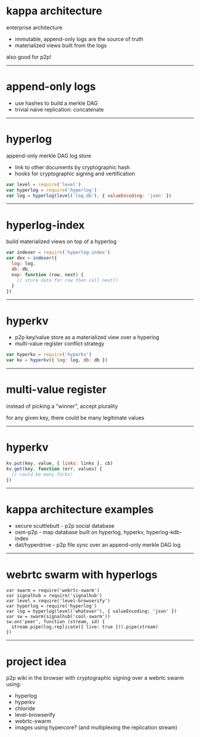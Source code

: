 # kappa architecture

enterprise architecture

* immutable, append-only logs are the source of truth
* materialized views built from the logs

also good for p2p!

---
# append-only logs

* use hashes to build a merkle DAG
* trivial naive replication: concatenate

---
# hyperlog

append-only merkle DAG log store

* link to other documents by cryptographic hash
* hooks for cryptographic signing and vertification

``` js
var level = require('level')
var hyperlog = require('hyperlog')
var log = hyperlog(level('log.db'), { valueEncoding: 'json' })
```

---
# hyperlog-index

build materialized views on top of a hyperlog

``` js
var indexer = require('hyperlog-index')
var dex = indexer({
  log: log,
  db: db,
  map: function (row, next) {
    // store data for row then call next()
  }
})
```

---
# hyperkv

* p2p key/value store as a materialized view over a hyperlog
* multi-value register conflict strategy

``` js
var hyperkv = require('hyperkv')
var kv = hyperkv({ log: log, db: db })
```

---
# multi-value register

instead of picking a "winner", accept plurality

for any given key, there could be many legitimate values

---
# hyperkv

``` js
kv.put(key, value, { links: links }, cb)
kv.get(key, function (err, values) {
  // could be many forks!
})
```

---
# kappa architecture examples

* secure scuttlebutt - p2p social database
* osm-p2p - map database built on hyperlog, hyperkv, hyperlog-kdb-index
* dat/hyperdrive - p2p file sync over an append-only merkle DAG log

---
# webrtc swarm with hyperlogs

```
var swarm = require('webrtc-swarm')
var signalhub = require('signalhub')
var level = require('level-browserify')
var hyperlog = require('hyperlog')
var log = hyperlog(level('whatever'), { valueEncoding: 'json' })
var sw = swarm(signalhub('cool-swarm'))
sw.on('peer', function (stream, id) {
  stream.pipe(log.replicate({ live: true })).pipe(stream)
})
```

---
# project idea

p2p wiki in the browser with cryptographic signing
over a webrtc swarm using:

* hyperlog
* hyperkv
* chloride
* level-browserify
* webrtc-swarm
* images using hypercore? (and multiplexing the replication stream)

